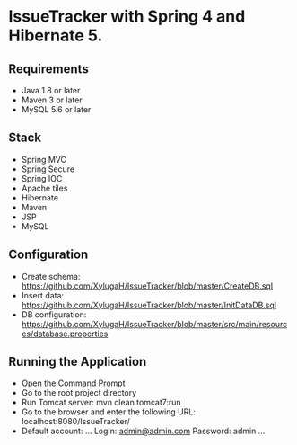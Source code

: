 # IssueTracker with Spring 4 and Hibernate 5.

## Requirements
- Java 1.8 or later
- Maven 3 or later
- MySQL 5.6 or later

## Stack
- Spring MVC
- Spring Secure
- Spring IOC
- Apache tiles
- Hibernate
- Maven
- JSP
- MySQL

## Configuration
- Create schema: https://github.com/XylugaH/IssueTracker/blob/master/CreateDB.sql
- Insert data: https://github.com/XylugaH/IssueTracker/blob/master/InitDataDB.sql
- DB configuration: https://github.com/XylugaH/IssueTracker/blob/master/src/main/resources/database.properties


## Running the Application
- Open the Command Prompt
- Go to the root project directory
- Run Tomcat server:  mvn clean tomcat7:run
- Go to the browser and enter the following URL:  localhost:8080/IssueTracker/
- Default account:
...
  Login: admin@admin.com
  Password: admin
...

